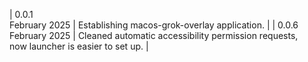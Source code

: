 | 0.0.1<br>February 2025 | Establishing macos-grok-overlay application. |
| 0.0.6<br>February 2025 | Cleaned automatic accessibility permission requests, <br> now launcher is easier to set up. |
